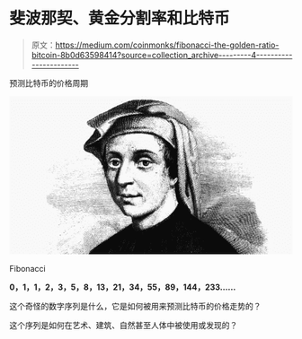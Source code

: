 # 斐波那契、黄金分割率和比特币

> 原文：<https://medium.com/coinmonks/fibonacci-the-golden-ratio-bitcoin-8b0d63598414?source=collection_archive---------4----------------------->

预测比特币的价格周期

![](img/04034a66e205435e39c15717e95a1e35.png)

Fibonacci

**0，1，1，2，3，5，8，13，21，34，55，89，144，233……**

这个奇怪的数字序列是什么，它是如何被用来预测比特币的价格走势的？

这个序列是如何在艺术、建筑、自然甚至人体中被使用或发现的？